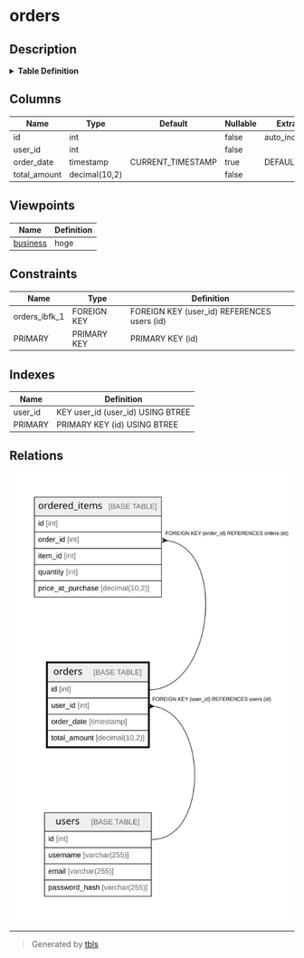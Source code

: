 # orders

## Description

<details>
<summary><strong>Table Definition</strong></summary>

```sql
CREATE TABLE `orders` (
  `id` int NOT NULL AUTO_INCREMENT,
  `user_id` int NOT NULL,
  `order_date` timestamp NULL DEFAULT CURRENT_TIMESTAMP,
  `total_amount` decimal(10,2) NOT NULL,
  PRIMARY KEY (`id`),
  KEY `user_id` (`user_id`),
  CONSTRAINT `orders_ibfk_1` FOREIGN KEY (`user_id`) REFERENCES `users` (`id`)
) ENGINE=InnoDB DEFAULT CHARSET=utf8mb4 COLLATE=utf8mb4_0900_ai_ci
```

</details>

## Columns

| Name | Type | Default | Nullable | Extra Definition | Children | Parents | Comment |
| ---- | ---- | ------- | -------- | ---------------- | -------- | ------- | ------- |
| id | int |  | false | auto_increment | [ordered_items](ordered_items.md) |  |  |
| user_id | int |  | false |  |  | [users](users.md) |  |
| order_date | timestamp | CURRENT_TIMESTAMP | true | DEFAULT_GENERATED |  |  |  |
| total_amount | decimal(10,2) |  | false |  |  |  |  |

## Viewpoints

| Name | Definition |
| ---- | ---------- |
| [business](viewpoint-0.md) | hoge |

## Constraints

| Name | Type | Definition |
| ---- | ---- | ---------- |
| orders_ibfk_1 | FOREIGN KEY | FOREIGN KEY (user_id) REFERENCES users (id) |
| PRIMARY | PRIMARY KEY | PRIMARY KEY (id) |

## Indexes

| Name | Definition |
| ---- | ---------- |
| user_id | KEY user_id (user_id) USING BTREE |
| PRIMARY | PRIMARY KEY (id) USING BTREE |

## Relations

![er](orders.svg)

---

> Generated by [tbls](https://github.com/k1LoW/tbls)
